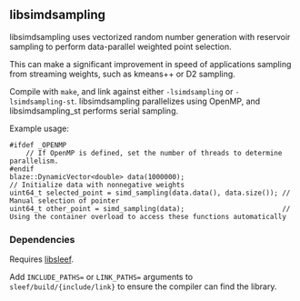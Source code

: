 ## libsimdsampling

libsimdsampling uses vectorized random number generation with reservoir sampling to perform data-parallel weighted point selection.

This can make a significant improvement in speed of applications sampling from streaming weights, such as kmeans++ or D2 sampling.

Compile with `make`, and link against either `-lsimdsampling` or `-lsimdsampling-st`. libsimdsampling parallelizes using OpenMP, and libsimdsampling\_st performs serial sampling.


Example usage:
```
#ifdef _OPENMP
    // If OpenMP is defined, set the number of threads to determine parallelism.
#endif
blaze::DynamicVector<double> data(1000000);
// Initialize data with nonnegative weights
uint64_t selected_point = simd_sampling(data.data(), data.size()); // Manual selection of pointer
uint64_t other_point = simd_sampling(data);                        // Using the container overload to access these functions automatically
```

### Dependencies

Requires [libsleef](https://github.com/shibatch/sleef).

Add `INCLUDE_PATHS=` or `LINK_PATHS=` arguments to `sleef/build/{include/link}` to ensure the compiler can find the library.
